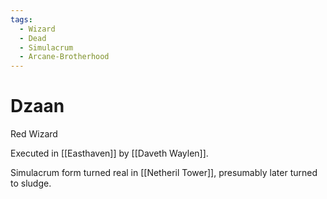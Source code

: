 ```yaml
---
tags:
  - Wizard
  - Dead
  - Simulacrum
  - Arcane-Brotherhood
---
```

# Dzaan 

Red Wizard

Executed in [[Easthaven]] by [[Daveth Waylen]].

Simulacrum form turned real in [[Netheril Tower]], presumably later turned to sludge.